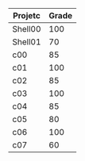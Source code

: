 | Projetc | Grade |
| --- | --- |
| Shell00 | 100 |
| Shell01 | 70 |
| c00 | 85 |
| c01 | 100 |
| c02 | 85 |
| c03 | 100 |
| c04 | 85 |
| c05 | 80 |
| c06 | 100 |
| c07 | 60 |
